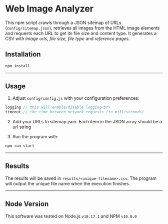 # Web Image Analyzer

This npm script crawls through a JSON sitemap of URLs (`config/sitemap.json`), retrieves all images from the HTML image elements and requests each URL to get its file size and content type. It generates a CSV with *image urls*, *file size*, *file type* and *reference pages*.

## Installation

```bash
npm install
```

---

## Usage

1. Adjust `config/config.js` with your configuration preferences:

```javascript
logging // this will enable/disable logging<br>
timeout // the time between network requests (in milliseconds)
```

2. Add your URLs to sitemap.json. Each item in the JSON array should be a url string

3. Run the program with:

```bash
npm run start
```

---

## Results

The results will be saved in `results/<unique-filename>.csv`. The program will output the unique file name when the execution finishes.

---

## Node Version

This software was tested on Node.js `v18.17.1` and NPM `v10.0.0`
